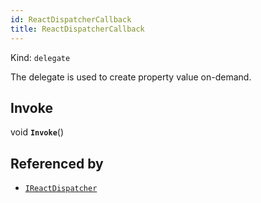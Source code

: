 ```yaml
---
id: ReactDispatcherCallback
title: ReactDispatcherCallback
---
```


Kind: `delegate`

The delegate is used to create property value on-demand.

## Invoke
void **`Invoke`**()





## Referenced by
- [`IReactDispatcher`](IReactDispatcher)

